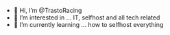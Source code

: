 - 👋 Hi, I’m @TrastoRacing
- 👀 I’m interested in ... IT, selfhost and all tech related
- 🌱 I’m currently learning ... how to selfhost everything

<!---
TrastoRacing/TrastoRacing is a ✨ special ✨ repository because its `README.md` (this file) appears on your GitHub profile.
You can click the Preview link to take a look at your changes.
--->
